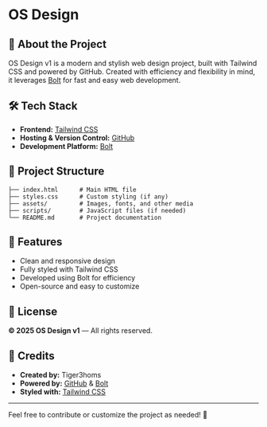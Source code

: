 # OS Design 

## 🚀 About the Project
OS Design v1 is a modern and stylish web design project, built with Tailwind CSS and powered by GitHub. Created with efficiency and flexibility in mind, it leverages [Bolt](https://bolt.new/) for fast and easy web development.

## 🛠️ Tech Stack
- **Frontend:** [Tailwind CSS](https://tailwindcss.com/)
- **Hosting & Version Control:** [GitHub](https://github.com/)
- **Development Platform:** [Bolt](https://bolt.new/)

## 📂 Project Structure
```
├── index.html      # Main HTML file
├── styles.css      # Custom styling (if any)
├── assets/         # Images, fonts, and other media
├── scripts/        # JavaScript files (if needed)
└── README.md       # Project documentation
```

## 📌 Features
- Clean and responsive design
- Fully styled with Tailwind CSS
- Developed using Bolt for efficiency
- Open-source and easy to customize

## 📜 License
**© 2025 OS Design v1** — All rights reserved.

## 🙌 Credits
- **Created by:** Tiger3homs
- **Powered by:** [GitHub](https://github.com/) & [Bolt](https://bolt.new/)
- **Styled with:** [Tailwind CSS](https://tailwindcss.com/)

---
Feel free to contribute or customize the project as needed! 🚀
